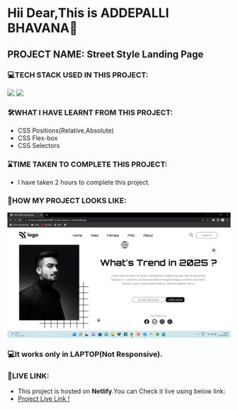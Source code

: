 # Hii Dear,This is ADDEPALLI BHAVANA👋

## PROJECT NAME: Street Style Landing Page

### **💻TECH STACK USED IN THIS PROJECT:** 
<p><img src="https://img.shields.io/badge/HTML5-E34F26?style=for-the-badge&logo=html5&logoColor=white" />
<img src="https://img.shields.io/badge/CSS3-1572B6?style=for-the-badge&logo=css3&logoColor=white" /></p>

### **🛠WHAT I HAVE LEARNT FROM THIS PROJECT:** 
- CSS Positions(Relative,Absolute)
- CSS Flex-box
- CSS Selectors

### **⌛TIME TAKEN TO COMPLETE THIS PROJECT:** 
- I have taken 2 hours to complete this project.

### **👀HOW MY PROJECT LOOKS LIKE:**
![Street Style Landing Page](ScreenCapture-Of-Street-Style-Landing-Page.png)

### 💻It works only in **LAPTOP**(Not Responsive).

### **🚀LIVE LINK:**
-  This project is hosted on **Netlify**.You can Check it live using below link: 
-  [Project Live Link !](https://631a8e2e16d4cf346e350f80--jocular-macaron-c1dc96.netlify.app/)

